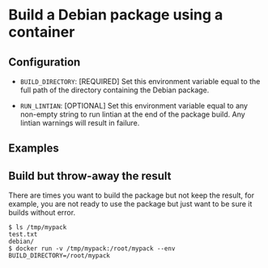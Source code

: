 # Build a Debian package using a container

## Configuration

* `BUILD_DIRECTORY`: [REQUIRED] Set this environment variable equal to the
full path of the directory containing the Debian package.

* `RUN_LINTIAN`: [OPTIONAL] Set this environment variable equal to any
non-empty string to run lintian at the end of the package build. Any
lintian warnings will result in failure.

## Examples

## Build but throw-away the result

There are times you want to build the package but not keep the result, for
example, you are not ready to use the package but just want to be sure it
builds without error.

```
$ ls /tmp/mypack
test.txt
debian/
$ docker run -v /tmp/mypack:/root/mypack --env BUILD_DIRECTORY=/root/mypack
```

